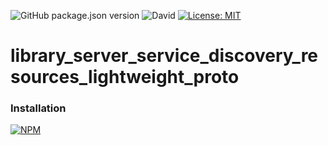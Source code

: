 ![GitHub package.json version](https://img.shields.io/github/package-json/v/thzero/library_server_service_discovery_resources_lightweight_proto)
![David](https://img.shields.io/david/thzero/library_server_service_discovery_resources_lightweight)
[![License: MIT](https://img.shields.io/badge/License-MIT-yellow.svg)](https://opensource.org/licenses/MIT)

# library_server_service_discovery_resources_lightweight_proto

### Installation

[![NPM](https://nodei.co/npm/@thzero/library_server_service_discovery_resources_lightweight_proto.png?compact=true)](https://npmjs.org/package/@thzero/library_server_service_discovery_resources_lightweight_proto)
